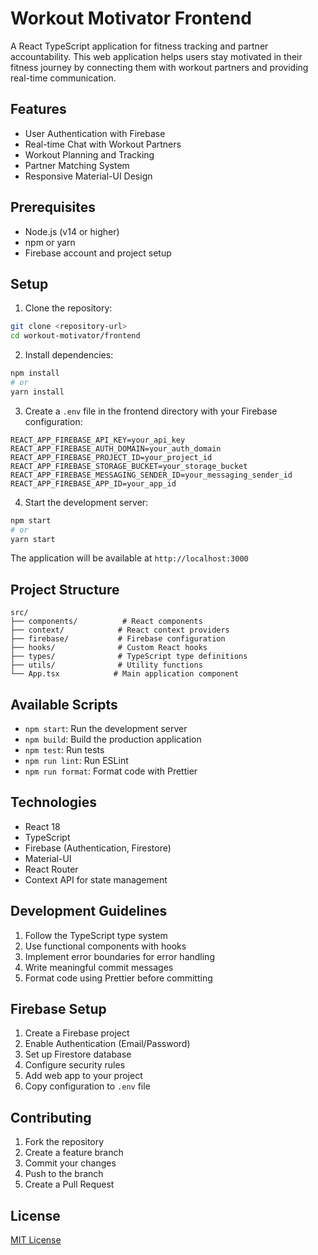 # Workout Motivator Frontend

A React TypeScript application for fitness tracking and partner accountability. This web application helps users stay motivated in their fitness journey by connecting them with workout partners and providing real-time communication.

## Features

- User Authentication with Firebase
- Real-time Chat with Workout Partners
- Workout Planning and Tracking
- Partner Matching System
- Responsive Material-UI Design

## Prerequisites

- Node.js (v14 or higher)
- npm or yarn
- Firebase account and project setup

## Setup

1. Clone the repository:
```bash
git clone <repository-url>
cd workout-motivator/frontend
```

2. Install dependencies:
```bash
npm install
# or
yarn install
```

3. Create a `.env` file in the frontend directory with your Firebase configuration:
```env
REACT_APP_FIREBASE_API_KEY=your_api_key
REACT_APP_FIREBASE_AUTH_DOMAIN=your_auth_domain
REACT_APP_FIREBASE_PROJECT_ID=your_project_id
REACT_APP_FIREBASE_STORAGE_BUCKET=your_storage_bucket
REACT_APP_FIREBASE_MESSAGING_SENDER_ID=your_messaging_sender_id
REACT_APP_FIREBASE_APP_ID=your_app_id
```

4. Start the development server:
```bash
npm start
# or
yarn start
```

The application will be available at `http://localhost:3000`

## Project Structure

```
src/
├── components/          # React components
├── context/            # React context providers
├── firebase/           # Firebase configuration
├── hooks/              # Custom React hooks
├── types/              # TypeScript type definitions
├── utils/              # Utility functions
└── App.tsx            # Main application component
```

## Available Scripts

- `npm start`: Run the development server
- `npm build`: Build the production application
- `npm test`: Run tests
- `npm run lint`: Run ESLint
- `npm run format`: Format code with Prettier

## Technologies

- React 18
- TypeScript
- Firebase (Authentication, Firestore)
- Material-UI
- React Router
- Context API for state management

## Development Guidelines

1. Follow the TypeScript type system
2. Use functional components with hooks
3. Implement error boundaries for error handling
4. Write meaningful commit messages
5. Format code using Prettier before committing

## Firebase Setup

1. Create a Firebase project
2. Enable Authentication (Email/Password)
3. Set up Firestore database
4. Configure security rules
5. Add web app to your project
6. Copy configuration to `.env` file

## Contributing

1. Fork the repository
2. Create a feature branch
3. Commit your changes
4. Push to the branch
5. Create a Pull Request

## License

[MIT License](LICENSE)
